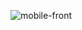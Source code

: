 ![mobile-front](https://user-images.githubusercontent.com/98204828/198851611-e6a7f6d7-b2c8-462b-8630-63e15b0f305d.gif)
